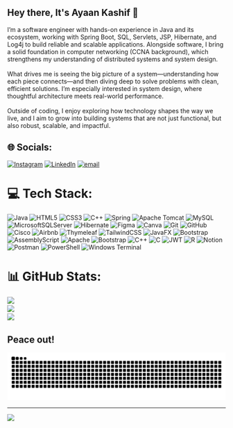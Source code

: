 ## Hey there, It's Ayaan Kashif 👋
I’m a software engineer with hands-on experience in Java and its ecosystem, working with Spring Boot, SQL, Servlets, JSP, Hibernate, and Log4j to build reliable and scalable applications. Alongside software, I bring a solid foundation in computer networking (CCNA background), which strengthens my understanding of distributed systems and system design.<br><br>What drives me is seeing the big picture of a system—understanding how each piece connects—and then diving deep to solve problems with clean, efficient solutions. I’m especially interested in system design, where thoughtful architecture meets real-world performance.<br><br>Outside of coding, I enjoy exploring how technology shapes the way we live, and I aim to grow into building systems that are not just functional, but also robust, scalable, and impactful.


## 🌐 Socials:
[![Instagram](https://img.shields.io/badge/Instagram-%23E4405F.svg?logo=Instagram&logoColor=white)](https://instagram.com/ayaanqureshi._) [![LinkedIn](https://img.shields.io/badge/LinkedIn-%230077B5.svg?logo=linkedin&logoColor=white)](https://linkedin.com/in/ayaan-kashif) [![email](https://img.shields.io/badge/Email-D14836?logo=gmail&logoColor=white)](mailto:ayaankashif060@gmail.com) 

# 💻 Tech Stack:
![Java](https://img.shields.io/badge/java-%23ED8B00.svg?style=flat&logo=openjdk&logoColor=white) ![HTML5](https://img.shields.io/badge/html5-%23E34F26.svg?style=flat&logo=html5&logoColor=white) ![CSS3](https://img.shields.io/badge/css3-%231572B6.svg?style=flat&logo=css3&logoColor=white) ![C++](https://img.shields.io/badge/c++-%2300599C.svg?style=flat&logo=c%2B%2B&logoColor=white) ![Spring](https://img.shields.io/badge/spring-%236DB33F.svg?style=flat&logo=spring&logoColor=white) ![Apache Tomcat](https://img.shields.io/badge/apache%20tomcat-%23F8DC75.svg?style=flat&logo=apache-tomcat&logoColor=black) ![MySQL](https://img.shields.io/badge/mysql-4479A1.svg?style=flat&logo=mysql&logoColor=white) ![MicrosoftSQLServer](https://img.shields.io/badge/Microsoft%20SQL%20Server-CC2927?style=flat&logo=microsoft%20sql%20server&logoColor=white) ![Hibernate](https://img.shields.io/badge/Hibernate-59666C?style=flat&logo=Hibernate&logoColor=white) ![Figma](https://img.shields.io/badge/figma-%23F24E1E.svg?style=flat&logo=figma&logoColor=white) ![Canva](https://img.shields.io/badge/Canva-%2300C4CC.svg?style=flat&logo=Canva&logoColor=white) ![Git](https://img.shields.io/badge/git-%23F05033.svg?style=flat&logo=git&logoColor=white) ![GitHub](https://img.shields.io/badge/github-%23121011.svg?style=flat&logo=github&logoColor=white) ![Cisco](https://img.shields.io/badge/cisco-%23049fd9.svg?style=flat&logo=cisco&logoColor=black) ![Airbnb](https://img.shields.io/badge/Airbnb-%23ff5a5f.svg?style=flat&logo=Airbnb&logoColor=white) ![Thymeleaf](https://img.shields.io/badge/Thymeleaf-%23005C0F.svg?style=flat&logo=Thymeleaf&logoColor=white) ![TailwindCSS](https://img.shields.io/badge/tailwindcss-%2338B2AC.svg?style=flat&logo=tailwind-css&logoColor=white) ![JavaFX](https://img.shields.io/badge/javafx-%23FF0000.svg?style=flat&logo=javafx&logoColor=white) ![Bootstrap](https://img.shields.io/badge/bootstrap-%238511FA.svg?style=flat&logo=bootstrap&logoColor=white) ![AssemblyScript](https://img.shields.io/badge/assembly%20script-%23000000.svg?style=flat&logo=assemblyscript&logoColor=white) ![Apache](https://img.shields.io/badge/apache-%23D42029.svg?style=flat&logo=apache&logoColor=white) ![Bootstrap](https://img.shields.io/badge/bootstrap-%238511FA.svg?style=flat&logo=bootstrap&logoColor=white) ![C++](https://img.shields.io/badge/c++-%2300599C.svg?style=flat&logo=c%2B%2B&logoColor=white) ![C](https://img.shields.io/badge/c-%2300599C.svg?style=flat&logo=c&logoColor=white) ![JWT](https://img.shields.io/badge/JWT-black?style=flat&logo=JSON%20web%20tokens) ![R](https://img.shields.io/badge/r-%23276DC3.svg?style=flat&logo=r&logoColor=white) ![Notion](https://img.shields.io/badge/Notion-%23000000.svg?style=flat&logo=notion&logoColor=white) ![Postman](https://img.shields.io/badge/Postman-FF6C37?style=flat&logo=postman&logoColor=white) ![PowerShell](https://img.shields.io/badge/PowerShell-%235391FE.svg?style=flat&logo=powershell&logoColor=white) ![Windows Terminal](https://img.shields.io/badge/Windows%20Terminal-%234D4D4D.svg?style=flat&logo=windows-terminal&logoColor=white)
# 📊 GitHub Stats:
![](https://github-readme-stats.vercel.app/api?username=ayaankashif&theme=nightowl&hide_border=false&include_all_commits=false&count_private=false)<br/>
![](https://nirzak-streak-stats.vercel.app/?user=ayaankashif&theme=nightowl&hide_border=false)<br/>
![](https://github-readme-stats.vercel.app/api/top-langs/?username=ayaankashif&theme=nightowl&hide_border=false&include_all_commits=false&count_private=false&layout=compact)

Peace out!
---
<p align="center">
<img src="https://github.com/VishwaGauravIn/VishwaGauravIn/blob/output/github-contribution-grid-snake-dark.svg">
</p>

---
[![](https://visitcount.itsvg.in/api?id=ayaankashif&icon=1&color=0)](https://visitcount.itsvg.in)
